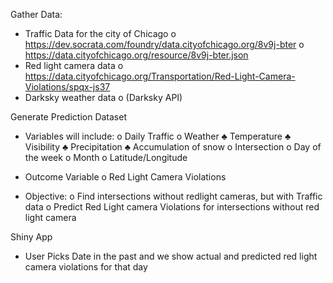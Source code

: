 
Gather Data:
-	Traffic Data for the city of Chicago
o	https://dev.socrata.com/foundry/data.cityofchicago.org/8v9j-bter 
o	https://data.cityofchicago.org/resource/8v9j-bter.json  
-	Red light camera data 
o	https://data.cityofchicago.org/Transportation/Red-Light-Camera-Violations/spqx-js37 
-	Darksky weather data
o	(Darksky API) 

Generate Prediction Dataset
-	Variables will include:
o	Daily Traffic
o	Weather 
♣	Temperature
♣	Visibility
♣	Precipitation
♣	Accumulation of snow
o	Intersection
o	Day of the week
o	Month
o	Latitude/Longitude

-	Outcome Variable
o	Red Light Camera Violations

-	Objective:
o	Find intersections without redlight cameras, but with Traffic data
o	Predict Red Light camera Violations for intersections without red light camera

Shiny App
-	User Picks Date in the past and we show actual and predicted red light camera violations for that day
